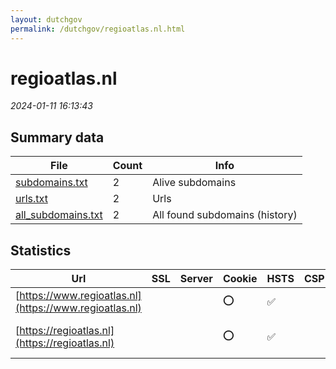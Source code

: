 ```yaml
---
layout: dutchgov
permalink: /dutchgov/regioatlas.nl.html
---
```



# regioatlas.nl
*2024-01-11 16:13:43*
## Summary data


| File       | Count | Info |
|------------|-------|------|
|[subdomains.txt](/data/regioatlas.nl/subdomains.txt)|2|Alive subdomains|
|[urls.txt](/data/regioatlas.nl/urls.txt)|2|Urls|
|[all_subdomains.txt](/data/regioatlas.nl/all_subdomains.txt)|2|All found subdomains (history)|


## Statistics


| Url | SSL | Server | Cookie | HSTS | CSP | XFO | XXP | RP | Tech |Title |
|------------|-------|------|------|------|------|------|------|------|------|------|
|[https://www.regioatlas.nl](https://www.regioatlas.nl)| ||:o: |:white_check_mark: | | | | :white_check_mark: |HSTS PHP|Home - RegioAtla...|
|[https://regioatlas.nl](https://regioatlas.nl)| ||:o: |:white_check_mark: | | | | :white_check_mark: |HSTS|301 Moved Perman...|